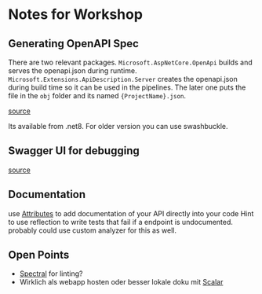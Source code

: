 # Notes for Workshop

## Generating OpenAPI Spec

There are two relevant packages.
`Microsoft.AspNetCore.OpenApi` builds and serves the openapi.json during runtime.
`Microsoft.Extensions.ApiDescription.Server` creates the openapi.json during build time so it can be used in the pipelines.
The later one puts the file in the `obj` folder and its named `{ProjectName}.json`.

[source](https://learn.microsoft.com/en-us/aspnet/core/fundamentals/openapi/aspnetcore-openapi?view=aspnetcore-9.0&tabs=visual-studio%2Cvisual-studio-code)

Its available from .net8.
For older version you can use swashbuckle.

## Swagger UI for debugging

[source](https://learn.microsoft.com/en-us/aspnet/core/fundamentals/openapi/using-openapi-documents?view=aspnetcore-9.0)

## Documentation

use [Attributes](https://learn.microsoft.com/en-us/aspnet/core/fundamentals/openapi/include-metadata?view=aspnetcore-9.0&tabs=controllers) to add documentation of your API directly into your code
Hint to use reflection to write tests that fail if a endpoint is undocumented.
probably could use custom analyzer for this as well.

## Open Points

- [Spectral](https://learn.microsoft.com/en-us/aspnet/core/fundamentals/openapi/using-openapi-documents?view=aspnetcore-9.0#lint-generated-openapi-documents-with-spectral) for linting?
- Wirklich als webapp hosten oder besser lokale doku mit [Scalar](https://learn.microsoft.com/en-us/aspnet/core/fundamentals/openapi/using-openapi-documents?view=aspnetcore-9.0#use-scalar-for-interactive-api-documentation)
